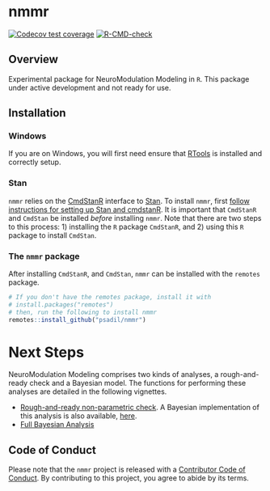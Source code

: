
# nmmr

<!-- badges: start -->
[![Codecov test coverage](https://codecov.io/gh/psadil/nmmr/branch/master/graph/badge.svg)](https://codecov.io/gh/psadil/nmmr?branch=master)
[![R-CMD-check](https://github.com/psadil/nmmr/workflows/R-CMD-check/badge.svg)](https://github.com/psadil/nmmr/actions)
<!-- badges: end -->

## Overview

Experimental package for NeuroModulation Modeling in `R`. This package under active development and not ready for use.

## Installation

### Windows

If you are on Windows, you will first need ensure that [RTools](https://cran.r-project.org/bin/windows/Rtools/) is installed and correctly setup.

### Stan

`nmmr` relies on the [CmdStanR](https://mc-stan.org/cmdstanr/) interface to [Stan](https://mc-stan.org). To install `nmmr`, first [follow instructions for setting up Stan and cmdstanR](https://mc-stan.org/cmdstanr/articles/cmdstanr.html). It is important that `CmdStanR` and `CmdStan` be installed *before* installing `nmmr`. Note that there are two steps to this process: 1) installing the `R` package `CmdStanR`, and 2) using this `R` package to install `CmdStan`.

### The `nmmr` package

After installing `CmdStanR`, and `CmdStan`, `nmmr` can be installed with the `remotes` package.

``` r
# If you don't have the remotes package, install it with 
# install.packages("remotes")
# then, run the following to install nmmr
remotes::install_github("psadil/nmmr")
```

# Next Steps

NeuroModulation Modeling comprises two kinds of analyses, a rough-and-ready check and a Bayesian model. The functions for performing these analyses are detailed in the following vignettes.

- [Rough-and-ready non-parametric check](https://psadil.github.io/nmmr/articles/orthogonal.html). A Bayesian implementation of this analysis is also available, [here](https://psadil.github.io/nmmr/articles/deming-regression.html).
- [Full Bayesian Analysis](https://psadil.github.io/nmmr/articles/vtf.html)


## Code of Conduct

Please note that the `nmmr` project is released with a [Contributor Code of Conduct](https://contributor-covenant.org/version/2/0/CODE_OF_CONDUCT.html). By contributing to this project, you agree to abide by its terms.

